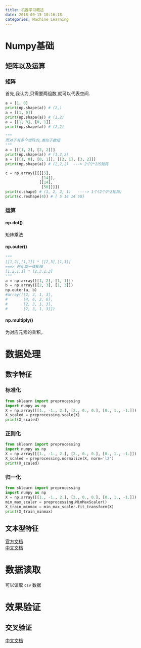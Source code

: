 ```yaml
---
title: 机器学习概述
date: 2018-09-15 10:16:18
categories: Machine Learning
---
```



# Numpy基础
## 矩阵以及运算
### 矩阵
首先,我认为,只需要两组数,就可以代表空间.
```python
a = [1, 0]
print(np.shape(a)) # (2,)
a = [[1, 0]] 
print(np.shape(a)) # (1,2)
a = [[1, 0], [0, 1]]
print(np.shape(a)) # (2,2)

"""
而对于有多个矩阵的,类似于数组
"""
a = [[[1, 2], [2, 2]]]
print(np.shape(a)) # (1,2,2)
a = [[[1, 0], [0, 1]], [[2, 1], [3, 2]]]
print(np.shape(a)) # (2,2,2)  ---> 2个2*2的矩阵

c = np.array([[[[5],
                [14]],
               [[14],
                [50]]]])
print(c.shape) # (1, 2, 2, 1)   ----> 1个(2个2*2矩阵)           
print(c.reshape(4)) # [ 5 14 14 50]

```
### 运算
#### np.dot()
矩阵乘法
#### np.outer()
```python
"""
[[1,2],[1,1]] * [[2,3],[1,3]] 
===> 先化成一维矩阵 
[1,2,1,1] * [2,3,1,3]
"""
a = np.array([[1, 2], [1, 1]])
b = np.array([[2, 3], [1, 3]])
np.outer(a, b)
#array([[2, 3, 1, 3],
#       [4, 6, 2, 6],
#       [2, 3, 1, 3],
#       [2, 3, 1, 3]])
```
#### np.multiply()
为对应元素的乘积。

# 数据处理

## 数字特征

### 标准化
```python
from sklearn import preprocessing
import numpy as np
X = np.array([[1., -1., 2.], [2., 0., 0.], [0., 1., -1.]])
X_scaled = preprocessing.scale(X)
print(X_scaled)
```

### 正则化
```python
from sklearn import preprocessing
import numpy as np
X = np.array([[1., -1., 2.], [2., 0., 0.], [0., 1., -1.]])
X_scaled = preprocessing.normalize(X, norm='l2')
print(X_scaled)
```
### 归一化
```python
from sklearn import preprocessing
import numpy as np
X = np.array([[1., -1., 2.], [2., 0., 0.], [0., 1., -1.]])
min_max_scaler = preprocessing.MinMaxScaler()
X_train_minmax = min_max_scaler.fit_transform(X)
print(X_train_minmax)
```

## 文本型特征

[官方文档](http://scikit-learn.org/stable/modules/generated/sklearn.feature_extraction.text.CountVectorizer.html#sklearn.feature_extraction.text.CountVectorizer)  
[中文文档](http://sklearn.apachecn.org/cn/latest/modules/feature_extraction.html)

# 数据读取

可以读取 `csv` 数据

# 效果验证

## 交叉验证

[中文文档](http://sklearn.apachecn.org/cn/latest/modules/cross_validation.html)

